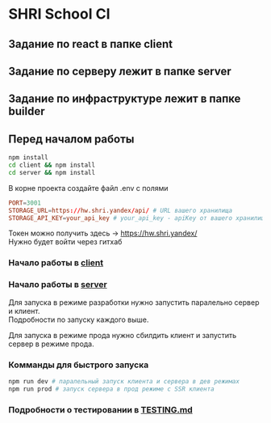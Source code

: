 # SHRI School CI

## Задание по react в папке client

## Задание по серверу лежит в папке server

## Задание по инфраструктуре лежит в папке builder

## Перед началом работы

```bash
npm install
cd client && npm install
cd server && npm install
```

В корне проекта создайте файл .env с полями

```conf
PORT=3001
STORAGE_URL=https://hw.shri.yandex/api/ # URL вашего хранилища
STORAGE_API_KEY=your_api_key # your_api_key - apiKey от вашего хранилища
```

Токен можно получить здесь -> https://hw.shri.yandex/  
Нужно будет войти через гитхаб

### Начало работы в [client](client/README.md)

### Начало работы в [server](server/README.md)

Для запуска в режиме разработки нужно запустить паралельно сервер и клиент.  
Подробности по запуску каждого выше.

Для запуска в режиме прода нужно сбилдить клиент и запустить сервер в режиме прода.

### Комманды для быстрого запуска

```bash
npm run dev # паралельный запуск клиента и сервера в дев режимах
npm run prod # запуск сервера в прод режиме с SSR клиента
```

### Подробности о тестировании в [TESTING.md](TESTING.md)
